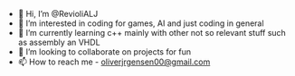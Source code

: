 - 👋 Hi, I’m @RevioliALJ
- 👀 I’m interested in coding for games, AI and just coding in general
- 🌱 I’m currently learning c++ mainly with other not so relevant stuff such as assembly an VHDL
- 💞️ I’m looking to collaborate on projects for fun
- 📫 How to reach me - oliverjrgensen00@gmail.com

<!---
RevioliALJ/RevioliALJ is a ✨ special ✨ repository because its `README.md` (this file) appears on your GitHub profile.
You can click the Preview link to take a look at your changes.
--->
